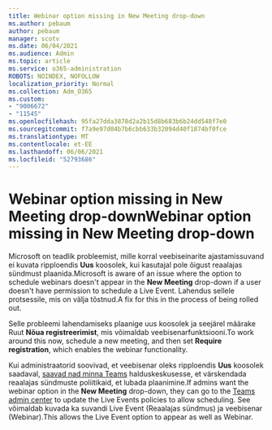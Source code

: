 ```yaml
---
title: Webinar option missing in New Meeting drop-down
ms.author: pebaum
author: pebaum
manager: scotv
ms.date: 06/04/2021
ms.audience: Admin
ms.topic: article
ms.service: o365-administration
ROBOTS: NOINDEX, NOFOLLOW
localization_priority: Normal
ms.collection: Adm_O365
ms.custom:
- "9006672"
- "11545"
ms.openlocfilehash: 95fa27dda3878d2a2b15d8b683b6b24dd548f7e0
ms.sourcegitcommit: f7a9e97d04b7b6cbb633b32094d40f1874bf0fce
ms.translationtype: MT
ms.contentlocale: et-EE
ms.lasthandoff: 06/06/2021
ms.locfileid: "52793686"
---
```

# <a name="webinar-option-missing-in-new-meeting-drop-down"></a><span data-ttu-id="cce2e-102">Webinar option missing in New Meeting drop-down</span><span class="sxs-lookup"><span data-stu-id="cce2e-102">Webinar option missing in New Meeting drop-down</span></span>

<span data-ttu-id="cce2e-103">Microsoft on teadlik probleemist, mille korral veebiseinarite ajastamissuvand ei kuvata ripploendis **Uus** koosolek, kui kasutajal pole õigust reaalajas sündmust plaanida.</span><span class="sxs-lookup"><span data-stu-id="cce2e-103">Microsoft is aware of an issue where the option to schedule webinars doesn't appear in the **New Meeting** drop-down if a user doesn't have permission to schedule a Live Event.</span></span> <span data-ttu-id="cce2e-104">Lahendus sellele protsessile, mis on välja tõstnud.</span><span class="sxs-lookup"><span data-stu-id="cce2e-104">A fix for this in the process of being rolled out.</span></span>

<span data-ttu-id="cce2e-105">Selle probleemi lahendamiseks plaanige uus koosolek ja seejärel määrake Ruut **Nõua registreerimist**, mis võimaldab veebisenarfunktsiooni.</span><span class="sxs-lookup"><span data-stu-id="cce2e-105">To work around this now, schedule a new meeting, and then set **Require registration**, which enables the webinar functionality.</span></span>

<span data-ttu-id="cce2e-106">Kui administraatorid soovivad, et veebisenar oleks ripploendis **Uus** koosolek saadaval, [saavad nad minna Teams](https://admin.teams.microsoft.com/policies/broadcasts) halduskeskusesse, et värskendada reaalajas sündmuste poliitikaid, et lubada plaanimine.</span><span class="sxs-lookup"><span data-stu-id="cce2e-106">If admins want the webinar option in the **New Meeting** drop-down, they can go to the [Teams admin center](https://admin.teams.microsoft.com/policies/broadcasts) to update the Live Events policies to allow scheduling.</span></span> <span data-ttu-id="cce2e-107">See võimaldab kuvada ka suvandi Live Event (Reaalajas sündmus) ja veebisenar (Webinar).</span><span class="sxs-lookup"><span data-stu-id="cce2e-107">This allows the Live Event option to appear as well as Webinar.</span></span>